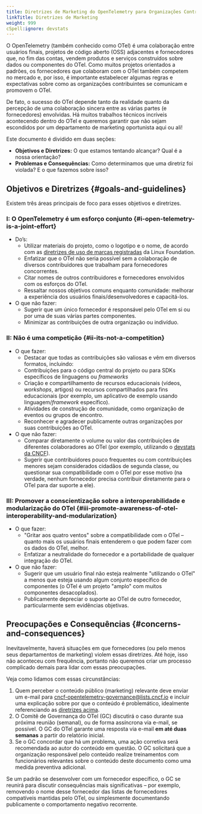 ```yaml
---
title: Diretrizes de Marketing do OpenTelemetry para Organizações Contribuintes
linkTitle: Diretrizes de Marketing
weight: 999
cSpell:ignore: devstats
---
```


O OpenTelemetry (também conhecido como OTel) é uma colaboração entre usuários
finais, projetos de código aberto (OSS) adjacentes e fornecedores que, no fim
das contas, vendem produtos e serviços construídos sobre dados ou componentes do
OTel. Como muitos projetos orientados a padrões, os fornecedores que colaboram
com o OTel também competem no mercado e, por isso, é importante estabelecer
algumas regras e expectativas sobre como as organizações contribuintes se
comunicam e promovem o OTel.

De fato, o sucesso do OTel depende tanto da realidade quanto da percepção de uma
colaboração sincera entre as várias partes (e fornecedores) envolvidas. Há
muitos trabalhos técnicos incríveis acontecendo dentro do OTel e queremos
garantir que não sejam escondidos por um departamento de marketing oportunista
aqui ou ali!

Este documento é dividido em duas seções:

- **Objetivos e Diretrizes:** O que estamos tentando alcançar? Qual é a nossa
  orientação?
- **Problemas e Consequências:** Como determinamos que uma diretriz foi violada? E o que fazemos sobre isso?

## Objetivos e Diretrizes {#goals-and-guidelines}

Existem três áreas principais de foco para esses objetivos e diretrizes.

### I: O OpenTelemetry é um esforço conjunto {#i-open-telemetry-is-a-joint-effort}

- Do’s:
  - Utilizar materiais do projeto, como o logotipo e o nome, de acordo com as
    [diretrizes de uso de marcas registradas](https://www.linuxfoundation.org/legal/trademark-usage)
    da Linux Foundation.
  - Enfatizar que o OTel não seria possível sem a colaboração de diversos
    contribuidores que trabalham para fornecedores concorrentes.
  - Citar nomes de outros contribuidores e fornecedores envolvidos com os
    esforços do OTel.
  - Ressaltar nossos objetivos comuns enquanto comunidade: melhorar a
    experiência dos usuários finais/desenvolvedores e capacitá-los.
- O que não fazer:
  - Sugerir que um único fornecedor é responsável pelo OTel em si ou por uma de
    suas várias partes componentes.
  - Minimizar as contribuições de outra organização ou indivíduo.

### II: Não é uma competição {#ii-its-not-a-competition}

- O que fazer:
  - Destacar que todas as contribuições são valiosas e vêm em diversos formatos,
    incluindo:
  - Contribuições para o código central do projeto ou para SDKs específicos de
    linguagens ou _frameworks_
  - Criação e compartilhamento de recursos educacionais (vídeos, _workshops_,
    artigos) ou recursos compartilhados para fins educacionais (por exemplo, um
    aplicativo de exemplo usando linguagem/_framework_ específico).
  - Atividades de construção de comunidade, como organização de eventos ou
    grupos de encontro.
  - Reconhecer e agradecer publicamente outras organizações por suas
    contribuições ao OTel.
- O que não fazer:
  - Comparar diretamente o volume ou valor das contribuições de diferentes
    colaboradores ao OTel (por exemplo, utilizando o
    [devstats da CNCF](https://devstats.cncf.io/)).
  - Sugerir que contribuidores pouco frequentes ou com contribuições menores
    sejam considerados cidadãos de segunda classe, ou questionar sua
    compatibilidade com o OTel por esse motivo (na verdade, nenhum fornecedor
    precisa contribuir diretamente para o OTel para dar suporte a ele).

### III: Promover a conscientização sobre a interoperabilidade e modularização do OTel {#iii-promote-awareness-of-otel-interoperability-and-modularization}

- O que fazer:
  - "Gritar aos quatro ventos" sobre a compatibilidade com o OTel – quanto mais
    os usuários finais entenderem o que podem fazer com os dados do OTel,
    melhor.
  - Enfatizar a neutralidade do fornecedor e a portabilidade de qualquer
    integração do OTel.
- O que não fazer:
  - Sugerir que um usuário final não esteja realmente "utilizando o OTel" a
    menos que esteja usando algum conjunto específico de componentes (o OTel é
    um projeto "amplo" com muitos componentes desacoplados).
  - Publicamente depreciar o suporte ao OTel de outro fornecedor,
    particularmente sem evidências objetivas.

## Preocupações e Consequências {#concerns-and-consequences}

Inevitavelmente, haverá situações em que fornecedores (ou pelo menos seus
departamentos de marketing) violem essas diretrizes. Até hoje, isso não
aconteceu com frequência, portanto não queremos criar um processo complicado
demais para lidar com essas preocupações.

Veja como lidamos com essas circunstâncias:

1. Quem perceber o conteúdo público (marketing) relevante deve enviar um e-mail
   para <cncf-opentelemetry-governance@lists.cncf.io> e incluir uma explicação
   sobre por que o conteúdo é problemático, idealmente referenciando as
   [diretrizes acima](#goals-and-guidelines).
2. O Comitê de Governança do OTel (GC) discutirá o caso durante sua próxima
   reunião (semanal), ou de forma assíncrona via e-mail, se possível. O GC do
   OTel garante uma resposta via e-mail **em até duas semanas** a partir do
   relatório inicial.
3. Se o GC concordar que há um problema, uma ação corretiva será recomendada ao
   autor do conteúdo em questão. O GC solicitará que a organização responsável
   pelo conteúdo realize treinamentos com funcionários relevantes sobre o
   conteúdo deste documento como uma medida preventiva adicional.

Se um padrão se desenvolver com um fornecedor específico, o GC se reunirá para
discutir consequências mais significativas – por exemplo, removendo o nome desse
fornecedor das listas de fornecedores compatíveis mantidas pelo OTel, ou
simplesmente documentando publicamente o comportamento negativo recorrente.
